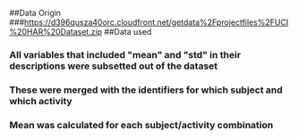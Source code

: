 ##Data Origin
###https://d396qusza40orc.cloudfront.net/getdata%2Fprojectfiles%2FUCI%20HAR%20Dataset.zip
##Data used
### All variables that included "mean" and "std" in their descriptions were subsetted out of the dataset
### These were merged with the identifiers for which subject and which activity
### Mean was calculated for each subject/activity combination